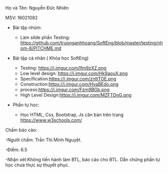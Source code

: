  Họ và Tên: Nguyễn Đức Nhiên

 MSV: 16021082

- Bài tập nhóm:
	- Làm silde phần Testing: https://github.com/truonganhhoang/SoftEng/blob/master/testing/nhom-8/PITCHME.md


- Bài tập cá nhân ( Khóa học SoftEng)
	- Testing: https://i.imgur.com/lfm9zXZ.png
	- Low level design: https://i.imgur.com/Hk9aouX.png
	- Specification:https://i.imgur.com/znttTOE.png
	- Construction:https://i.imgur.com/HyaBEdo.png
	- process:https://i.imgur.com/Fzm9BGb.png
	- High Level Design:https://i.imgur.com/MZFTDnG.png
- Phần tự học:
	+ Học HTML, Css, Bootstrap, Js căn bản trên trang https://www.w3schools.com/
	
 Chấm báo cáo:
 
 -Người chấm: Trần Thị Minh Nguyệt.
 
 -Điểm: 6.5
 
 -Nhận xét:Không tiến hành làm BTL, báo cáo cho BTL. Dẫn chứng phần tự học chưa thực sự thuyết phục.
 
 		

